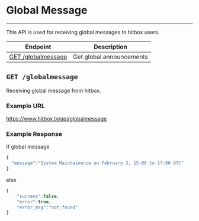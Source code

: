# Global Message
***

This API is used for receiving  global messages to hitbox users.

| Endpoint | Description |
| ---- | --------------- |
| [GET /globalmessage](/README.md#get-globalmessage) | Get global announcements |

## `GET /globalmessage`

Receiving global message from hitbox.

### Example URL

https://www.hitbox.tv/api/globalmessage

### Example Response 

If global message

```javascript
{
  "message":"System Maintainence on February 3, 15:00 to 17:00 UTC"
}
```

else

```javascript
{
    "success":false,
    "error":true,
    "error_msg":"not_found"
}
```

